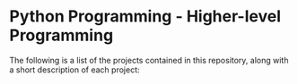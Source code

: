 # Python Programming - Higher-level Programming
The following is a list of the projects contained in this repository, along with a short description of each project:
